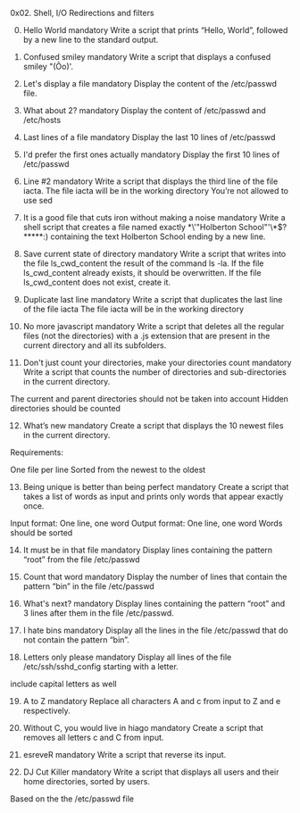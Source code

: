 0x02. Shell, I/O Redirections and filters

0. Hello World mandatory
Write a script that prints “Hello, World”, followed by a new line to the standard output.

1. Confused smiley mandatory
Write a script that displays a confused smiley "(Ôo)'.

2. Let's display a file mandatory
Display the content of the /etc/passwd file.

3. What about 2? mandatory
Display the content of /etc/passwd and /etc/hosts

4. Last lines of a file mandatory
Display the last 10 lines of /etc/passwd

5. I'd prefer the first ones actually mandatory
Display the first 10 lines of /etc/passwd

6. Line #2 mandatory
Write a script that displays the third line of the file iacta.
The file iacta will be in the working directory
You’re not allowed to use sed

7. It is a good file that cuts iron without making a noise mandatory
Write a shell script that creates a file named exactly \*\\'"Holberton School"\'\\*$\?\*\*\*\*\*:) containing the text Holberton School ending by a new line.

8. Save current state of directory mandatory
Write a script that writes into the file ls_cwd_content the result of the command ls -la. If the file ls_cwd_content already exists, it should be overwritten. If the file ls_cwd_content does not exist, create it.

9. Duplicate last line mandatory
Write a script that duplicates the last line of the file iacta
The file iacta will be in the working directory

10. No more javascript mandatory
Write a script that deletes all the regular files (not the directories) with a .js extension that are present in the current directory and all its subfolders.

11. Don't just count your directories, make your directories count mandatory
Write a script that counts the number of directories and sub-directories in the current directory.

The current and parent directories should not be taken into account
Hidden directories should be counted

12. What’s new mandatory
Create a script that displays the 10 newest files in the current directory.

Requirements:

One file per line
Sorted from the newest to the oldest

13. Being unique is better than being perfect mandatory
Create a script that takes a list of words as input and prints only words that appear exactly once.

Input format: One line, one word
Output format: One line, one word
Words should be sorted

14. It must be in that file mandatory
Display lines containing the pattern “root” from the file /etc/passwd

15. Count that word mandatory
Display the number of lines that contain the pattern “bin” in the file /etc/passwd

16. What's next? mandatory
Display lines containing the pattern “root” and 3 lines after them in the file /etc/passwd.

17. I hate bins mandatory
Display all the lines in the file /etc/passwd that do not contain the pattern “bin”.

18. Letters only please mandatory
Display all lines of the file /etc/ssh/sshd_config starting with a letter.

include capital letters as well

19. A to Z mandatory
Replace all characters A and c from input to Z and e respectively.

20. Without C, you would live in hiago mandatory
Create a script that removes all letters c and C from input.

21. esreveR mandatory
Write a script that reverse its input.

22. DJ Cut Killer mandatory
Write a script that displays all users and their home directories, sorted by users.

Based on the the /etc/passwd file
